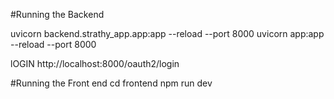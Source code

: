 #Running the Backend

uvicorn backend.strathy_app.app:app --reload --port 8000
uvicorn app:app --reload --port 8000

lOGIN
http://localhost:8000/oauth2/login

#Running the Front end
cd frontend
npm run dev
